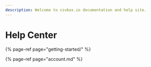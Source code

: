 ```yaml
---
description: Welcome to csvbox.io documentation and help site.
---
```


# Help Center

{% page-ref page="getting-started/" %}

{% page-ref page="account.md" %}



